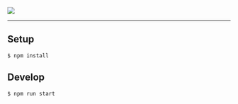 ![](https://cloud.githubusercontent.com/assets/4990822/15990854/7a4b30fc-30db-11e6-98f5-cbb4c69249bc.png)

---

## Setup

```shell-session
$ npm install
```

## Develop

```shell-session
$ npm run start
```
